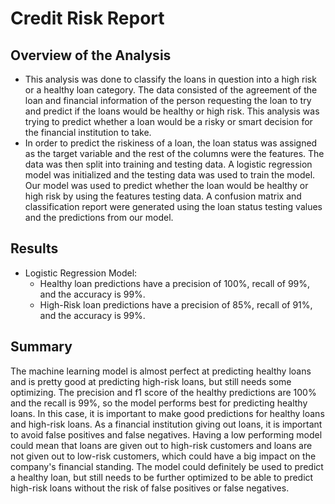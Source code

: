 # Credit Risk Report

## Overview of the Analysis
- This analysis was done to classify the loans in question into a high risk or a healthy loan category. The data consisted of the agreement of the loan and financial information of the person requesting the loan to try and predict if the loans would be healthy or high risk. This analysis was trying to predict whether a loan would be a risky or smart decision for the financial institution to take. 
- In order to predict the riskiness of a loan, the loan status was assigned as the target variable and the rest of the columns were the features. The data was then split into training and testing data. A logistic regression model was initialized and the testing data was used to train the model. Our model was used to predict whether the loan would be healthy or high risk by using the features testing data. A confusion matrix and classification report were generated using the loan status testing values and the predictions from our model. 

## Results
* Logistic Regression Model:
    - Healthy loan predictions have a precision of 100%, recall of 99%, and the accuracy is 99%.
    - High-Risk loan predictions have a precision of 85%, recall of 91%, and the accuracy is 99%.

## Summary
The machine learning model is almost perfect at predicting healthy loans and is pretty good at predicting high-risk loans, but still needs some optimizing. The precision and f1 score of the healthy predictions are 100% and the recall is 99%, so the model performs best for predicting healthy loans. In this case, it is important to make good predictions for healthy loans and high-risk loans. As a financial institution giving out loans, it is important to avoid false positives and false negatives. Having a low performing model could mean that loans are given out to high-risk customers and loans are not given out to low-risk customers, which could have a big impact on the company's financial standing. The model could definitely be used to predict a healthy loan, but still needs to be further optimized to be able to predict high-risk loans without the risk of false positives or false negatives. 
